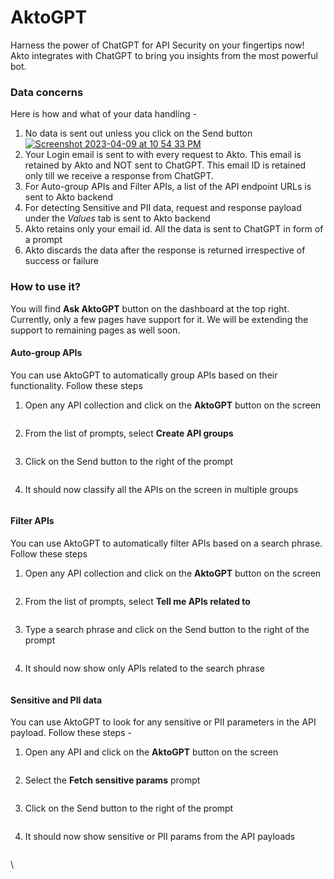 # AktoGPT

Harness the power of ChatGPT for API Security on your fingertips now! Akto integrates with ChatGPT to bring you insights from the most powerful bot.

### Data concerns

Here is how and what of your data handling -

1. No data is sent out unless you click on the Send button [![Screenshot 2023-04-09 at 10 54 33 PM](https://user-images.githubusercontent.com/91221068/230789406-c1e898ab-52e1-45b2-b3b8-d4810e6d78ae.png)](https://user-images.githubusercontent.com/91221068/230789406-c1e898ab-52e1-45b2-b3b8-d4810e6d78ae.png)
2. Your Login email is sent to with every request to Akto. This email is retained by Akto and NOT sent to ChatGPT. This email ID is retained only till we receive a response from ChatGPT.
3. For Auto-group APIs and Filter APIs, a list of the API endpoint URLs is sent to Akto backend
4. For detecting Sensitive and PII data, request and response payload under the _Values_ tab is sent to Akto backend
5. Akto retains only your email id. All the data is sent to ChatGPT in form of a prompt
6. Akto discards the data after the response is returned irrespective of success or failure

### How to use it?

You will find **Ask AktoGPT** button on the dashboard at the top right. Currently, only a few pages have support for it. We will be extending the support to remaining pages as well soon.

#### Auto-group APIs

You can use AktoGPT to automatically group APIs based on their functionality. Follow these steps

1.  Open any API collection and click on the **AktoGPT** button on the screen&#x20;

    <figure><img src="https://user-images.githubusercontent.com/91221068/230788491-239a8200-fb3b-4392-ad3f-2bb4dcd76bab.png" alt=""><figcaption></figcaption></figure>
2.  From the list of prompts, select **Create API groups**&#x20;

    <figure><img src="https://user-images.githubusercontent.com/91221068/230788500-ef8f768d-7c5d-4284-96c4-d0148dfd457f.png" alt=""><figcaption></figcaption></figure>
3.  Click on the Send button to the right of the prompt&#x20;

    <figure><img src="https://user-images.githubusercontent.com/91221068/230788506-2333edbc-2319-4f7a-a338-85d10d99cfdb.png" alt=""><figcaption></figcaption></figure>
4.  It should now classify all the APIs on the screen in multiple groups&#x20;

    <figure><img src="https://user-images.githubusercontent.com/91221068/230788537-8f50238f-1d42-46e0-b6a2-782201495ae0.png" alt=""><figcaption></figcaption></figure>

#### Filter APIs

You can use AktoGPT to automatically filter APIs based on a search phrase. Follow these steps

1.  Open any API collection and click on the **AktoGPT** button on the screen&#x20;

    <figure><img src="https://user-images.githubusercontent.com/91221068/230788491-239a8200-fb3b-4392-ad3f-2bb4dcd76bab.png" alt=""><figcaption></figcaption></figure>
2.  From the list of prompts, select **Tell me APIs related to**&#x20;

    <figure><img src="https://user-images.githubusercontent.com/91221068/230788923-a947dbb5-b758-47df-898b-9eb117c86ae3.png" alt=""><figcaption></figcaption></figure>
3.  Type a search phrase and click on the Send button to the right of the prompt&#x20;

    <figure><img src="https://user-images.githubusercontent.com/91221068/230788833-00aa65e2-2d4a-4124-bad0-0643c65ceb3d.png" alt=""><figcaption></figcaption></figure>
4.  It should now show only APIs related to the search phrase&#x20;

    <figure><img src="https://user-images.githubusercontent.com/91221068/230788838-577f53fa-aa04-41a1-a5d8-c09116139bd4.png" alt=""><figcaption></figcaption></figure>

#### Sensitive and PII data

You can use AktoGPT to look for any sensitive or PII parameters in the API payload. Follow these steps -

1.  Open any API and click on the **AktoGPT** button on the screen

    <figure><img src="https://user-images.githubusercontent.com/91221068/230789179-8f0ef41b-d653-4fcf-8d52-016fdec2c71b.png" alt=""><figcaption></figcaption></figure>
2.  Select the **Fetch sensitive params** prompt

    <figure><img src="https://user-images.githubusercontent.com/91221068/230789205-5861ce8c-d5e0-4a97-970a-2a3b778eac5a.png" alt=""><figcaption></figcaption></figure>
3.  Click on the Send button to the right of the prompt

    <figure><img src="https://user-images.githubusercontent.com/91221068/230789215-567e4a5b-52b9-4b07-85b6-196713b0de50.png" alt=""><figcaption></figcaption></figure>
4.  It should now show sensitive or PII params from the API payloads

    <figure><img src="https://user-images.githubusercontent.com/91221068/230789223-b5505cdb-1583-484e-aa93-00d4481ae302.png" alt=""><figcaption></figcaption></figure>

\

